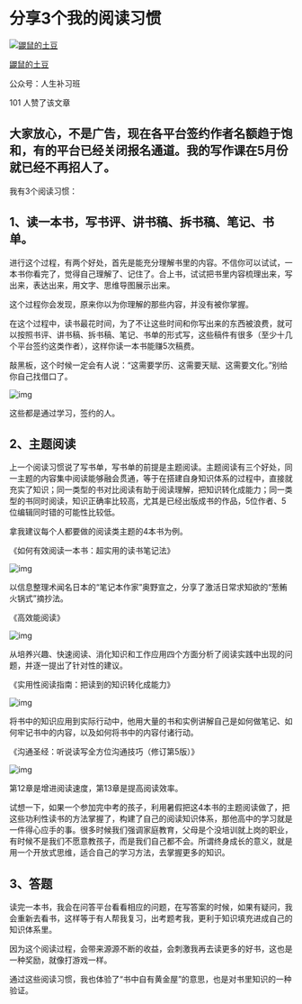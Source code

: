 # 分享3个我的阅读习惯

[![鼹鼠的土豆](https://pic4.zhimg.com/v2-2d9ac9123006df2552f5eb67c6ad6ec2_xs.jpg)](https://www.zhihu.com/people/yan-shu-de-tu-dou-40)

[鼹鼠的土豆](https://www.zhihu.com/people/yan-shu-de-tu-dou-40)

公众号：人生补习班

101 人赞了该文章

## **大家放心，不是广告，现在各平台签约作者名额趋于饱和，有的平台已经关闭报名通道。我的写作课在5月份就已经不再招人了。**



我有3个阅读习惯：

## **1、读一本书，写书评、讲书稿、拆书稿、笔记、书单。**

进行这个过程，有两个好处，首先是能充分理解书里的内容。不信你可以试试，一本书你看完了，觉得自己理解了、记住了。合上书，试试把书里内容梳理出来，写出来，表达出来，用文字、思维导图展示出来。



这个过程你会发现，原来你以为你理解的那些内容，并没有被你掌握。



在这个过程中，读书最花时间，为了不让这些时间和你写出来的东西被浪费，就可以按照书评、讲书稿、拆书稿、笔记、书单的形式写，这些稿件有很多（至少十几个平台签约这类作者），这样你读一本书能赚5次稿费。



敲黑板，这个时候一定会有人说：“这需要学历、这需要天赋、这需要文化。”别给你自己找借口了。



![img](https://pic1.zhimg.com/80/v2-c2c631b8ebfdfc6758e296431766f2fc_hd.jpg)



这些都是通过学习，签约的人。



## **2、主题阅读**

上一个阅读习惯说了写书单，写书单的前提是主题阅读。主题阅读有三个好处，同一主题的内容集中阅读能够融会贯通，等于在搭建自身知识体系的过程中，直接就充实了知识；同一类型的书对比阅读有助于阅读理解，把知识转化成能力；同一类型的书同时阅读，知识正确率比较高，尤其是已经出版成书的作品，5位作者、5位编辑同时错的可能性比较低。



拿我建议每个人都要做的阅读类主题的4本书为例。

《如何有效阅读一本书：超实用的读书笔记法》



![img](https://pic3.zhimg.com/80/v2-aedaf710f6d0164f35c0b13c6d5cd2d6_hd.jpg)

以信息整理术闻名日本的“笔记本作家”奥野宣之，分享了激活日常求知欲的“葱鲔火锅式”摘抄法。



《高效能阅读》

![img](https://pic1.zhimg.com/80/v2-fc8c06f235aee7102db8a235952f739c_hd.jpg)



从培养兴趣、快速阅读、消化知识和工作应用四个方面分析了阅读实践中出现的问题，并逐一提出了针对性的建议。



《实用性阅读指南：把读到的知识转化成能力》

![img](https://pic1.zhimg.com/80/v2-15feaecb702b03e2898d819875b43d40_hd.jpg)



将书中的知识应用到实际行动中，他用大量的书和实例讲解自己是如何做笔记、如何牢记书中的内容，以及如何将书中的内容付诸行动。





《沟通圣经：听说读写全方位沟通技巧（修订第5版）》

![img](https://pic2.zhimg.com/80/v2-227313536030d61932f08505c3dbade9_hd.jpg)



第12章是增进阅读速度，第13章是提高阅读效率。

试想一下，如果一个参加完中考的孩子，利用暑假把这4本书的主题阅读做了，把这些功利性读书的方法掌握了，构建了自己的阅读知识体系，那他高中的学习就是一件得心应手的事。很多时候我们强调家庭教育，父母是个没培训就上岗的职业，有时候不是我们不愿意教孩子，而是我们自己都不会。所谓终身成长的意义，就是用一个开放式思维，适合自己的学习方法，去掌握更多的知识。

## **3、答题**



读完一本书，我会在问答平台看看相应的问题，在写答案的时候，如果有疑问，我会重新去看书，这样等于有人帮我复习，出考题考我，更利于知识填充进成自己的知识体系里。





因为这个阅读过程，会带来源源不断的收益，会刺激我再去读更多的好书，这也是一种奖励，就像打游戏一样。



通过这些阅读习惯，我也体验了“书中自有黄金屋”的意思，也是对书里知识的一种验证。
